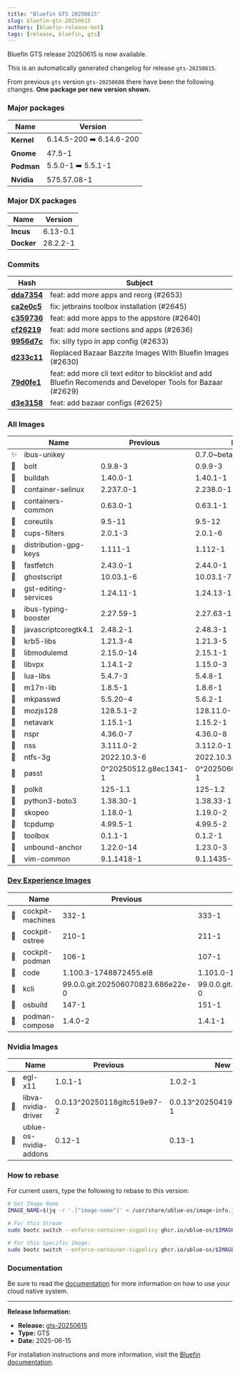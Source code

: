 ```yaml
---
title: "Bluefin GTS 20250615"
slug: bluefin-gts-20250615
authors: [bluefin-release-bot]
tags: [release, bluefin, gts]
---
```


Bluefin GTS release 20250615 is now available.

<!--truncate-->

This is an automatically generated changelog for release `gts-20250615`.

From previous `gts` version `gts-20250608` there have been the following changes. **One package per new version shown.**

### Major packages
| Name | Version |
| --- | --- |
| **Kernel** | 6.14.5-200 ➡️ 6.14.6-200 |
| **Gnome** | 47.5-1 |
| **Podman** | 5.5.0-1 ➡️ 5.5.1-1 |
| **Nvidia** | 575.57.08-1 |

### Major DX packages
| Name | Version |
| --- | --- |
| **Incus** | 6.13-0.1 |
| **Docker** | 28.2.2-1 |

### Commits
| Hash | Subject |
| --- | --- |
| **[dda7354](https://github.com/ublue-os/bluefin/commit/dda73543dc5a53d94c4a15813e4aa5d306e235a9)** | feat: add more apps and reorg (#2653) |
| **[ca2e0c5](https://github.com/ublue-os/bluefin/commit/ca2e0c5c1aa45d6ac85cef8ae894960b30f341ea)** | fix: jetbrains toolbox installation (#2645) |
| **[c359736](https://github.com/ublue-os/bluefin/commit/c3597366a324d132f15b3c900f493177c2325cd6)** | feat: add more apps to the appstore (#2640) |
| **[cf26219](https://github.com/ublue-os/bluefin/commit/cf26219dbe951fe93e6c58c7f7f7990d7c23efc4)** | feat: add more sections and apps (#2636) |
| **[9956d7c](https://github.com/ublue-os/bluefin/commit/9956d7c3afc248434cfa80661320a6c5caf026e3)** | fix: silly typo in app config (#2633) |
| **[d233c11](https://github.com/ublue-os/bluefin/commit/d233c1104384efa9039a7fe4b361ccf990e819fb)** | Replaced Bazaar Bazzite Images With Bluefin Images (#2630) |
| **[79d0fe1](https://github.com/ublue-os/bluefin/commit/79d0fe1ec53788562c769da653dc92063f990901)** | feat: add more cli text editor to blocklist and add Bluefin Recomends and Developer Tools for Bazaar (#2629) |
| **[d3e3158](https://github.com/ublue-os/bluefin/commit/d3e3158dcfcbb33388df91b4a71662de39dd43a8)** | feat: add bazaar configs (#2625) |

### All Images
| | Name | Previous | New |
| --- | --- | --- | --- |
| ✨ | ibus-unikey | | 0.7.0~beta1-1 |
| 🔄 | bolt | 0.9.8-3 | 0.9.9-3 |
| 🔄 | buildah | 1.40.0-1 | 1.40.1-1 |
| 🔄 | container-selinux | 2.237.0-1 | 2.238.0-1 |
| 🔄 | containers-common | 0.63.0-1 | 0.63.1-1 |
| 🔄 | coreutils | 9.5-11 | 9.5-12 |
| 🔄 | cups-filters | 2.0.1-3 | 2.0.1-6 |
| 🔄 | distribution-gpg-keys | 1.111-1 | 1.112-1 |
| 🔄 | fastfetch | 2.43.0-1 | 2.44.0-1 |
| 🔄 | ghostscript | 10.03.1-6 | 10.03.1-7 |
| 🔄 | gst-editing-services | 1.24.11-1 | 1.24.13-1 |
| 🔄 | ibus-typing-booster | 2.27.59-1 | 2.27.63-1 |
| 🔄 | javascriptcoregtk4.1 | 2.48.2-1 | 2.48.3-1 |
| 🔄 | krb5-libs | 1.21.3-4 | 1.21.3-5 |
| 🔄 | libmodulemd | 2.15.0-14 | 2.15.1-1 |
| 🔄 | libvpx | 1.14.1-2 | 1.15.0-3 |
| 🔄 | lua-libs | 5.4.7-3 | 5.4.8-1 |
| 🔄 | m17n-lib | 1.8.5-1 | 1.8.6-1 |
| 🔄 | mkpasswd | 5.5.20-4 | 5.6.2-1 |
| 🔄 | mozjs128 | 128.5.1-2 | 128.11.0-1 |
| 🔄 | netavark | 1.15.1-1 | 1.15.2-1 |
| 🔄 | nspr | 4.36.0-7 | 4.36.0-8 |
| 🔄 | nss | 3.111.0-2 | 3.112.0-1 |
| 🔄 | ntfs-3g | 2022.10.3-6 | 2022.10.3-9 |
| 🔄 | passt | 0^20250512.g8ec1341-1 | 0^20250606.g754c6d7-1 |
| 🔄 | polkit | 125-1.1 | 125-1.2 |
| 🔄 | python3-boto3 | 1.38.30-1 | 1.38.33-1 |
| 🔄 | skopeo | 1.18.0-1 | 1.19.0-2 |
| 🔄 | tcpdump | 4.99.5-1 | 4.99.5-2 |
| 🔄 | toolbox | 0.1.1-1 | 0.1.2-1 |
| 🔄 | unbound-anchor | 1.22.0-14 | 1.23.0-3 |
| 🔄 | vim-common | 9.1.1418-1 | 9.1.1435-1 |

### [Dev Experience Images](https://docs.projectbluefin.io/bluefin-dx)
| | Name | Previous | New |
| --- | --- | --- | --- |
| 🔄 | cockpit-machines | 332-1 | 333-1 |
| 🔄 | cockpit-ostree | 210-1 | 211-1 |
| 🔄 | cockpit-podman | 106-1 | 107-1 |
| 🔄 | code | 1.100.3-1748872455.el8 | 1.101.0-1749655297.el8 |
| 🔄 | kcli | 99.0.0.git.202506070823.686e22e-0 | 99.0.0.git.202506141508.8433b67-0 |
| 🔄 | osbuild | 147-1 | 151-1 |
| 🔄 | podman-compose | 1.4.0-2 | 1.4.1-1 |

### Nvidia Images
| | Name | Previous | New |
| --- | --- | --- | --- |
| 🔄 | egl-x11 | 1.0.1-1 | 1.0.2-1 |
| 🔄 | libva-nvidia-driver | 0.0.13^20250118gitc519e97-2 | 0.0.13^20250419gitc2860cc-1 |
| 🔄 | ublue-os-nvidia-addons | 0.12-1 | 0.13-1 |



### How to rebase
For current users, type the following to rebase to this version:
```bash
# Get Image Name
IMAGE_NAME=$(jq -r '.["image-name"]' < /usr/share/ublue-os/image-info.json)

# For this Stream
sudo bootc switch --enforce-container-sigpolicy ghcr.io/ublue-os/$IMAGE_NAME:gts

# For this Specific Image:
sudo bootc switch --enforce-container-sigpolicy ghcr.io/ublue-os/$IMAGE_NAME:gts-20250615
```

### Documentation
Be sure to read the [documentation](https://docs.projectbluefin.io/) for more information
on how to use your cloud native system.

---

**Release Information:**
- **Release:** [gts-20250615](https://github.com/ublue-os/bluefin/releases/tag/gts-20250615)
- **Type:** GTS
- **Date:** 2025-06-15

For installation instructions and more information, visit the [Bluefin documentation](https://docs.projectbluefin.io/).
